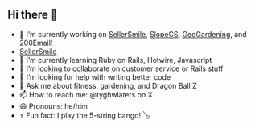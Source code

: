 ## Hi there 👋
<!-- **LucidIndian/LucidIndian** is a ✨ _special_ ✨ repository because its `README.md` (this file) appears on your GitHub profile. -->
- 🔭 I’m currently working on [SellerSmile](https://SellerSmile.com), [SlopeCS](https://SlopeCS.com), [GeoGardening](https://GeoGardening.app), and 200Email!
- <a href="https://SellerSmile.com" target="_blank">SellerSmile</a>
- 🌱 I’m currently learning Ruby on Rails, Hotwire, Javascript
- 👯 I’m looking to collaborate on customer service or Rails stuff
- 🤔 I’m looking for help with writing better code
- 💬 Ask me about fitness, gardening, and Dragon Ball Z
- 📫 How to reach me: @tyghwlaters on X
- 😄 Pronouns: he/him
- ⚡ Fun fact: I play the 5-string bango! 🪕
